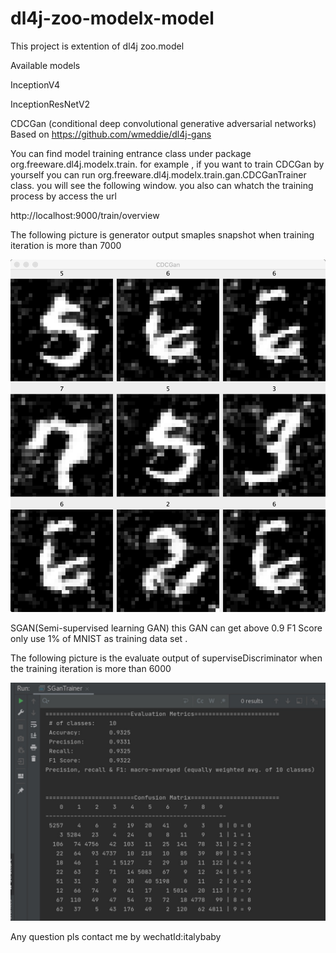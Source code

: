 # dl4j-zoo-modelx-model

This project is extention of dl4j zoo.model 


Available models

InceptionV4

InceptionResNetV2

CDCGan (conditional deep convolutional generative adversarial networks)  Based on https://github.com/wmeddie/dl4j-gans



You can find model training entrance class under package org.freeware.dl4j.modelx.train. for example , if you want to train CDCGan by yourself you can run org.freeware.dl4j.modelx.train.gan.CDCGanTrainer class. you will see the following window. you also can whatch the training process by access the url

http://localhost:9000/train/overview



The following picture is generator output smaples snapshot when training iteration is more than 7000 

![image](https://github.com/bewithme/dl4j-zoo-modelx-model/blob/master/snapshot/1619078093540.jpg)


SGAN(Semi-supervised learning GAN) this GAN can get above 0.9 F1 Score only use  1% of MNIST as training data set .


The following picture is the evaluate output of superviseDiscriminator  when the training iteration is more than 6000 

![image](https://github.com/bewithme/dl4j-zoo-modelx-model/blob/master/snapshot/sgan.jpg)


Any question pls contact me by wechatId:italybaby



